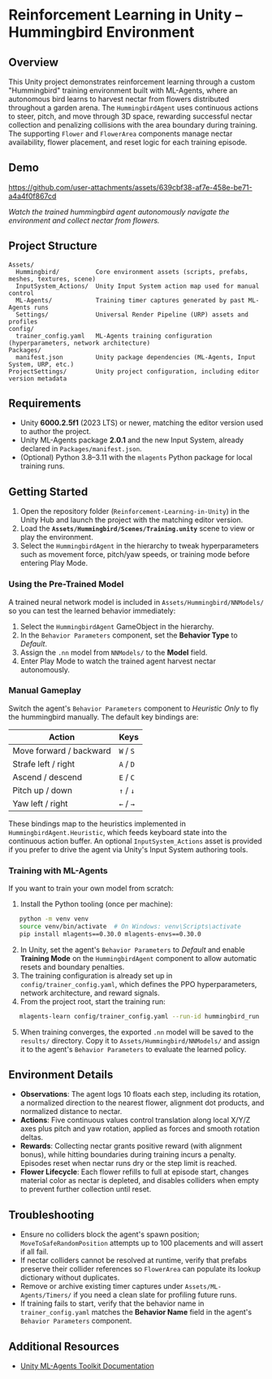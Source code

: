 # Reinforcement Learning in Unity – Hummingbird Environment

## Overview
This Unity project demonstrates reinforcement learning through a custom "Hummingbird" training environment built with ML-Agents, where an autonomous bird learns to harvest nectar from flowers distributed throughout a garden arena. The `HummingbirdAgent` uses continuous actions to steer, pitch, and move through 3D space, rewarding successful nectar collection and penalizing collisions with the area boundary during training. The supporting `Flower` and `FlowerArea` components manage nectar availability, flower placement, and reset logic for each training episode.

## Demo


https://github.com/user-attachments/assets/639cbf38-af7e-458e-be71-a4a4f0f867cd




*Watch the trained hummingbird agent autonomously navigate the environment and collect nectar from flowers.*

## Project Structure
```
Assets/
  Hummingbird/          Core environment assets (scripts, prefabs, meshes, textures, scene)
  InputSystem_Actions/  Unity Input System action map used for manual control
  ML-Agents/            Training timer captures generated by past ML-Agents runs
  Settings/             Universal Render Pipeline (URP) assets and profiles
config/
  trainer_config.yaml   ML-Agents training configuration (hyperparameters, network architecture)
Packages/
  manifest.json         Unity package dependencies (ML-Agents, Input System, URP, etc.)
ProjectSettings/        Unity project configuration, including editor version metadata
```

## Requirements
- Unity **6000.2.5f1** (2023 LTS) or newer, matching the editor version used to author the project.
- Unity ML-Agents package **2.0.1** and the new Input System, already declared in `Packages/manifest.json`.
- (Optional) Python 3.8–3.11 with the `mlagents` Python package for local training runs.

## Getting Started
1. Open the repository folder (`Reinforcement-Learning-in-Unity`) in the Unity Hub and launch the project with the matching editor version.
2. Load the **`Assets/Hummingbird/Scenes/Training.unity`** scene to view or play the environment.
3. Select the `HummingbirdAgent` in the hierarchy to tweak hyperparameters such as movement force, pitch/yaw speeds, or training mode before entering Play Mode.

### Using the Pre-Trained Model
A trained neural network model is included in `Assets/Hummingbird/NNModels/` so you can test the learned behavior immediately:

1. Select the `HummingbirdAgent` GameObject in the hierarchy.
2. In the `Behavior Parameters` component, set the **Behavior Type** to *Default*.
3. Assign the `.nn` model from `NNModels/` to the **Model** field.
4. Enter Play Mode to watch the trained agent harvest nectar autonomously.

### Manual Gameplay
Switch the agent's `Behavior Parameters` component to *Heuristic Only* to fly the hummingbird manually. The default key bindings are:

| Action | Keys |
| --- | --- |
| Move forward / backward | `W` / `S` |
| Strafe left / right | `A` / `D` |
| Ascend / descend | `E` / `C` |
| Pitch up / down | `↑` / `↓` |
| Yaw left / right | `←` / `→` |

These bindings map to the heuristics implemented in `HummingbirdAgent.Heuristic`, which feeds keyboard state into the continuous action buffer. An optional `InputSystem_Actions` asset is provided if you prefer to drive the agent via Unity's Input System authoring tools.

### Training with ML-Agents
If you want to train your own model from scratch:

1. Install the Python tooling (once per machine):
```bash
   python -m venv venv
   source venv/bin/activate  # On Windows: venv\Scripts\activate
   pip install mlagents==0.30.0 mlagents-envs==0.30.0
```
2. In Unity, set the agent's `Behavior Parameters` to *Default* and enable **Training Mode** on the `HummingbirdAgent` component to allow automatic resets and boundary penalties.
3. The training configuration is already set up in `config/trainer_config.yaml`, which defines the PPO hyperparameters, network architecture, and reward signals.
4. From the project root, start the training run:
```bash
   mlagents-learn config/trainer_config.yaml --run-id hummingbird_run
```
5. When training converges, the exported `.nn` model will be saved to the `results/` directory. Copy it to `Assets/Hummingbird/NNModels/` and assign it to the agent's `Behavior Parameters` to evaluate the learned policy.

## Environment Details
- **Observations**: The agent logs 10 floats each step, including its rotation, a normalized direction to the nearest flower, alignment dot products, and normalized distance to nectar.
- **Actions**: Five continuous values control translation along local X/Y/Z axes plus pitch and yaw rotation, applied as forces and smooth rotation deltas.
- **Rewards**: Collecting nectar grants positive reward (with alignment bonus), while hitting boundaries during training incurs a penalty. Episodes reset when nectar runs dry or the step limit is reached.
- **Flower Lifecycle**: Each flower refills to full at episode start, changes material color as nectar is depleted, and disables colliders when empty to prevent further collection until reset.

## Troubleshooting
- Ensure no colliders block the agent's spawn position; `MoveToSafeRandomPosition` attempts up to 100 placements and will assert if all fail.
- If nectar colliders cannot be resolved at runtime, verify that prefabs preserve their collider references so `FlowerArea` can populate its lookup dictionary without duplicates.
- Remove or archive existing timer captures under `Assets/ML-Agents/Timers/` if you need a clean slate for profiling future runs.
- If training fails to start, verify that the behavior name in `trainer_config.yaml` matches the **Behavior Name** field in the agent's `Behavior Parameters` component.

## Additional Resources
- [Unity ML-Agents Toolkit Documentation](https://github.com/Unity-Technologies/ml-agents)
